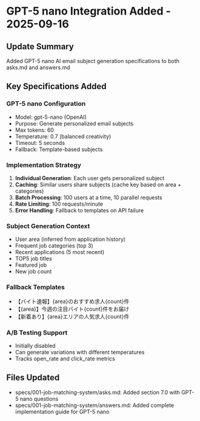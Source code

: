 # GPT-5 nano Integration Added - 2025-09-16

## Update Summary
Added GPT-5 nano AI email subject generation specifications to both asks.md and answers.md

## Key Specifications Added

### GPT-5 nano Configuration
- Model: gpt-5-nano (OpenAI)
- Purpose: Generate personalized email subjects
- Max tokens: 60
- Temperature: 0.7 (balanced creativity)
- Timeout: 5 seconds
- Fallback: Template-based subjects

### Implementation Strategy
1. **Individual Generation**: Each user gets personalized subject
2. **Caching**: Similar users share subjects (cache key based on area + categories)
3. **Batch Processing**: 100 users at a time, 10 parallel requests
4. **Rate Limiting**: 100 requests/minute
5. **Error Handling**: Fallback to templates on API failure

### Subject Generation Context
- User area (inferred from application history)
- Frequent job categories (top 3)
- Recent applications (5 most recent)
- TOP5 job titles
- Featured job
- New job count

### Fallback Templates
- 【バイト速報】{area}のおすすめ求人{count}件
- 【{area}】今週の注目バイト{count}件をお届け
- 【新着あり】{area}エリアの人気求人{count}件

### A/B Testing Support
- Initially disabled
- Can generate variations with different temperatures
- Tracks open_rate and click_rate metrics

## Files Updated
- specs/001-job-matching-system/asks.md: Added section 7.0 with GPT-5 nano questions
- specs/001-job-matching-system/answers.md: Added complete implementation guide for GPT-5 nano